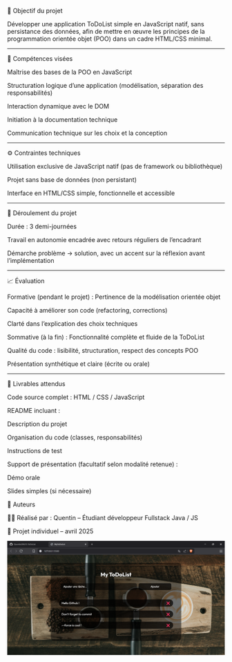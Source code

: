 🎯 Objectif du projet

Développer une application ToDoList simple en JavaScript natif, sans persistance des données, afin de mettre en œuvre les principes de la programmation orientée objet (POO) dans un cadre HTML/CSS minimal.

---

🧠 Compétences visées

Maîtrise des bases de la POO en JavaScript

Structuration logique d’une application (modélisation, séparation des responsabilités)

Interaction dynamique avec le DOM

Initiation à la documentation technique

Communication technique sur les choix et la conception

---

⚙️ Contraintes techniques

Utilisation exclusive de JavaScript natif (pas de framework ou bibliothèque)

Projet sans base de données (non persistant)

Interface en HTML/CSS simple, fonctionnelle et accessible

---

📅 Déroulement du projet

Durée : 3 demi-journées

Travail en autonomie encadrée avec retours réguliers de l’encadrant

Démarche problème -> solution, avec un accent sur la réflexion avant l’implémentation

---

📈 Évaluation

Formative (pendant le projet) :
Pertinence de la modélisation orientée objet

Capacité à améliorer son code (refactoring, corrections)

Clarté dans l’explication des choix techniques

Sommative (à la fin) :
Fonctionnalité complète et fluide de la ToDoList

Qualité du code : lisibilité, structuration, respect des concepts POO

Présentation synthétique et claire (écrite ou orale)

---

📝 Livrables attendus

Code source complet : HTML / CSS / JavaScript

README incluant :

Description du projet

Organisation du code (classes, responsabilités)

Instructions de test

Support de présentation (facultatif selon modalité retenue) :

Démo orale

Slides simples (si nécessaire)

📌 Auteurs

👨‍💻 Réalisé par : Quentin – Étudiant développeur Fullstack Java / JS

📅 Projet individuel – avril 2025

![Capture](image/Capture.png)

